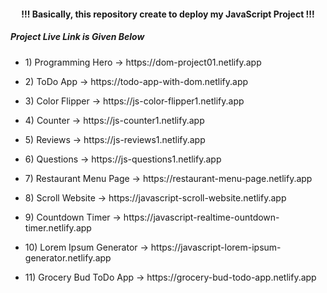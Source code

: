 <h4 align="center"> !!! Basically, this repository create to deploy my JavaScript Project !!! </h4>

<h5>Project Live Link is Given Below</h5>

- <p>1)  Programming Hero -> https://dom-project01.netlify.app </p>
- <p>2)  ToDo App -> https://todo-app-with-dom.netlify.app </p>
- <p>3)  Color Flipper -> https://js-color-flipper1.netlify.app </p>
- <p>4)  Counter -> https://js-counter1.netlify.app </p>
- <p>5)  Reviews -> https://js-reviews1.netlify.app </p>
- <p>6)  Questions -> https://js-questions1.netlify.app </p>
- <p>7)  Restaurant Menu Page -> https://restaurant-menu-page.netlify.app </p>
- <p>8)  Scroll Website -> https://javascript-scroll-website.netlify.app </p>
- <p>9)  Countdown Timer -> https://javascript-realtime-ountdown-timer.netlify.app </p>
- <p>10) Lorem Ipsum Generator -> https://javascript-lorem-ipsum-generator.netlify.app </p>
- <p>11) Grocery Bud ToDo App -> https://grocery-bud-todo-app.netlify.app </p>
